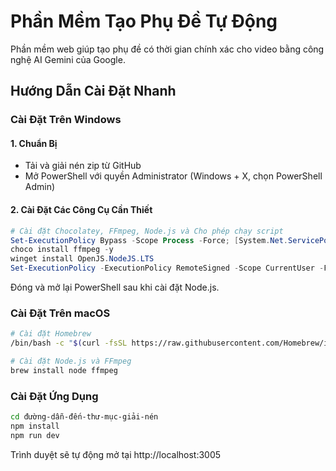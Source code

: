 # Phần Mềm Tạo Phụ Đề Tự Động

Phần mềm web giúp tạo phụ đề có thời gian chính xác cho video bằng công nghệ AI Gemini của Google.

## Hướng Dẫn Cài Đặt Nhanh

### Cài Đặt Trên Windows

#### 1. Chuẩn Bị

- Tải và giải nén zip từ GitHub
- Mở PowerShell với quyền Administrator (Windows + X, chọn PowerShell Admin)

#### 2. Cài Đặt Các Công Cụ Cần Thiết

```powershell
# Cài đặt Chocolatey, FFmpeg, Node.js và Cho phép chạy script
Set-ExecutionPolicy Bypass -Scope Process -Force; [System.Net.ServicePointManager]::SecurityProtocol = [System.Net.ServicePointManager]::SecurityProtocol -bor 3072; iex ((New-Object System.Net.WebClient).DownloadString('https://community.chocolatey.org/install.ps1'))
choco install ffmpeg -y
winget install OpenJS.NodeJS.LTS
Set-ExecutionPolicy -ExecutionPolicy RemoteSigned -Scope CurrentUser -Force


```

Đóng và mở lại PowerShell sau khi cài đặt Node.js.

### Cài Đặt Trên macOS

```bash
# Cài đặt Homebrew
/bin/bash -c "$(curl -fsSL https://raw.githubusercontent.com/Homebrew/install/HEAD/install.sh)"

# Cài đặt Node.js và FFmpeg
brew install node ffmpeg
```

### Cài Đặt Ứng Dụng

```bash
cd đường-dẫn-đến-thư-mục-giải-nén
npm install
npm run dev
```

Trình duyệt sẽ tự động mở tại http://localhost:3005

